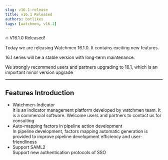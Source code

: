 ```yaml
---
slug: v16.1-release  
title: v16.1 Released   
authors: botlikes  
tags: [watchmen, v16.1]  
---
```


🔥 V16.1.0 Released!

Today we are releasing Watchmen 16.1.0. It contains exciting new features. 

16.1 series will be a stable version with long-term maintenance.

We strongly recommend users and partners upgrading to 16.1, which is an important minor version upgrade

---

## Features Introduction
- Watchmen-Indicator  
It is an indicator management platform developed by watchmen team. It is a commercial software. Welcome users and partners to contact us for consulting  
- Auto-mapping factors in pipeline action development  
In pipeline development, factors mapping automatic generation is provided to improve pipeline development efficiency and user-friendliness  
- Support SAML2  
Support new authentication protocols of SSO

